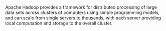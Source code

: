 Apache Hadoop provides a framework for distributed processing of large data sets across clusters of computers using simple programming models, and can scale from single servers to thousands, with each server providing local computation and storage to the overall cluster.
